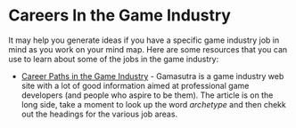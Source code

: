 # Careers In the Game Industry

It may help you generate ideas if you have a specific game industry job in mind as you work on your mind map. Here are some resources that you can use to learn about some of the jobs in the game industry:

- [Career Paths in the Game Industry][gamasutra] - Gamasutra is a game industry web site with a lot of good information aimed at professional game developers (and people who aspire to be them). The article is on the long side, take a moment to look up the word _archetype_ and then chekk out the headings for the various job areas.

[gamasutra]: <https://www.gamasutra.com/view/feature/131164/career_paths_in_the_game_industry.php>
